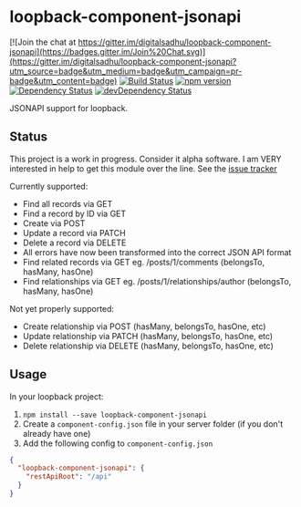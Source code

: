 # loopback-component-jsonapi

[![Join the chat at https://gitter.im/digitalsadhu/loopback-component-jsonapi](https://badges.gitter.im/Join%20Chat.svg)](https://gitter.im/digitalsadhu/loopback-component-jsonapi?utm_source=badge&utm_medium=badge&utm_campaign=pr-badge&utm_content=badge)
[![Build Status](https://travis-ci.org/digitalsadhu/loopback-component-jsonapi.svg)](https://travis-ci.org/digitalsadhu/loopback-component-jsonapi)
[![npm version](https://badge.fury.io/js/loopback-component-jsonapi.svg)](http://badge.fury.io/js/loopback-component-jsonapi)
[![Dependency Status](https://david-dm.org/digitalsadhu/loopback-component-jsonapi.svg)](https://david-dm.org/digitalsadhu/loopback-component-jsonapi)
[![devDependency Status](https://david-dm.org/digitalsadhu/loopback-component-jsonapi/dev-status.svg)](https://david-dm.org/digitalsadhu/loopback-component-jsonapi#info=devDependencies)

JSONAPI support for loopback.

## Status
This project is a work in progress. Consider it alpha software.
I am VERY interested in help to get this module over the line. See the [issue tracker](https://github.com/digitalsadhu/loopback-component-jsonapi/issues)

Currently supported:
- Find all records via GET
- Find a record by ID via GET
- Create via POST
- Update a record via PATCH
- Delete a record via DELETE
- All errors have now been transformed into the correct JSON API format
- Find related records via GET eg. /posts/1/comments (belongsTo, hasMany, hasOne)
- Find relationships via GET eg. /posts/1/relationships/author (belongsTo, hasMany, hasOne)

Not yet properly supported:
- Create relationship via POST (hasMany, belongsTo, hasOne, etc)
- Update relationship via PATCH (hasMany, belongsTo, hasOne, etc)
- Delete relationship via DELETE (hasMany, belongsTo, hasOne, etc)

## Usage
In your loopback project:

1. `npm install --save loopback-component-jsonapi`
2. Create a `component-config.json` file in your server folder (if you don't already have one)
3. Add the following config to `component-config.json`
```json
{
  "loopback-component-jsonapi": {
    "restApiRoot": "/api"
  }
}
```

